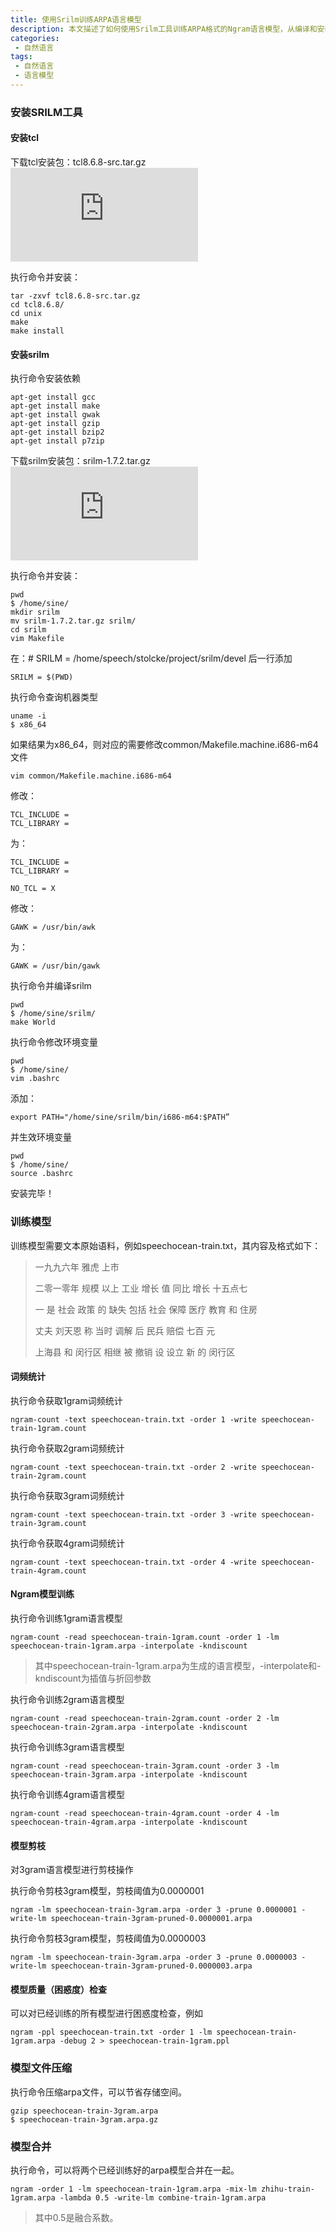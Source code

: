 ```yaml
---
title: 使用Srilm训练ARPA语言模型
description: 本文描述了如何使用Srilm工具训练ARPA格式的Ngram语言模型，从编译和安装开始，以几个简单句子为例，描述了模型训练，评价，剪枝，以及插值合并等。
categories:
 - 自然语言
tags:
 - 自然语言
 - 语言模型
---
```


### 安装SRILM工具

#### 安装tcl

下载tcl安装包：tcl8.6.8-src.tar.gz ![tcl8.6.8-src.tar.gz](http://www.tcl.tk/software/tcltk/download.html)

执行命令并安装：

```shell
tar -zxvf tcl8.6.8-src.tar.gz
cd tcl8.6.8/
cd unix
make
make install
```

#### 安装srilm

执行命令安装依赖

```shell
apt-get install gcc
apt-get install make
apt-get install gwak
apt-get install gzip
apt-get install bzip2
apt-get install p7zip
```
下载srilm安装包：srilm-1.7.2.tar.gz ![srilm-1.7.2.tar.gz](http://www.speech.sri.com/projects/srilm/download.html)  

执行命令并安装：

```shell
pwd
$ /home/sine/
mkdir srilm
mv srilm-1.7.2.tar.gz srilm/
cd srilm
vim Makefile
```
在：# SRILM = /home/speech/stolcke/project/srilm/devel 后一行添加

```sehll
SRILM = $(PWD)
```
执行命令查询机器类型

```shell
uname -i
$ x86_64
```
如果结果为x86_64，则对应的需要修改common/Makefile.machine.i686-m64文件

```shell
vim common/Makefile.machine.i686-m64
```
修改：

```shell
TCL_INCLUDE =
TCL_LIBRARY =
```
为：

```shell
TCL_INCLUDE =
TCL_LIBRARY =

NO_TCL = X
```
修改：

```shell
GAWK = /usr/bin/awk
```
为：

```shell
GAWK = /usr/bin/gawk
````
执行命令并编译srilm

```shell
pwd
$ /home/sine/srilm/
make World
```

执行命令修改环境变量

```shell
pwd
$ /home/sine/
vim .bashrc
```
添加：

```shell
export PATH="/home/sine/srilm/bin/i686-m64:$PATH”
```
并生效环境变量

```shell
pwd
$ /home/sine/
source .bashrc
```
安装完毕！

### 训练模型

训练模型需要文本原始语料，例如speechocean-train.txt，其内容及格式如下：


> 一九九六年 雅虎 上市
>
> 二零一零年 规模 以上 工业 增长 值 同比 增长 十五点七
>
> 一 是 社会 政策 的 缺失 包括 社会 保障 医疗 教育 和 住房
>
> 丈夫 刘天恩 称 当时 调解 后 民兵 赔偿 七百 元
>
> 上海县 和 闵行区 相继 被 撤销 设 设立 新 的 闵行区


#### 词频统计

执行命令获取1gram词频统计

```shell
ngram-count -text speechocean-train.txt -order 1 -write speechocean-train-1gram.count
```
执行命令获取2gram词频统计

```shell
ngram-count -text speechocean-train.txt -order 2 -write speechocean-train-2gram.count
```
执行命令获取3gram词频统计

```shell
ngram-count -text speechocean-train.txt -order 3 -write speechocean-train-3gram.count
```
执行命令获取4gram词频统计

```shell
ngram-count -text speechocean-train.txt -order 4 -write speechocean-train-4gram.count
```

#### Ngram模型训练

执行命令训练1gram语言模型

```shell
ngram-count -read speechocean-train-1gram.count -order 1 -lm speechocean-train-1gram.arpa -interpolate -kndiscount
```

> 其中speechocean-train-1gram.arpa为生成的语言模型，-interpolate和-kndiscount为插值与折回参数

执行命令训练2gram语言模型

```shell
ngram-count -read speechocean-train-2gram.count -order 2 -lm speechocean-train-2gram.arpa -interpolate -kndiscount
```
执行命令训练3gram语言模型

```shell
ngram-count -read speechocean-train-3gram.count -order 3 -lm speechocean-train-3gram.arpa -interpolate -kndiscount
```
执行命令训练4gram语言模型

```shell
ngram-count -read speechocean-train-4gram.count -order 4 -lm speechocean-train-4gram.arpa -interpolate -kndiscount
```

#### 模型剪枝

对3gram语言模型进行剪枝操作

执行命令剪枝3gram模型，剪枝阈值为0.0000001

```shell
ngram -lm speechocean-train-3gram.arpa -order 3 -prune 0.0000001 -write-lm speechocean-train-3gram-pruned-0.0000001.arpa
```
执行命令剪枝3gram模型，剪枝阈值为0.0000003

```shell
ngram -lm speechocean-train-3gram.arpa -order 3 -prune 0.0000003 -write-lm speechocean-train-3gram-pruned-0.0000003.arpa
```

#### 模型质量（困惑度）检查

可以对已经训练的所有模型进行困惑度检查，例如

```shell
ngram -ppl speechocean-train.txt -order 1 -lm speechocean-train-1gram.arpa -debug 2 > speechocean-train-1gram.ppl
```

### 模型文件压缩

执行命令压缩arpa文件，可以节省存储空间。

```shell
gzip speechocean-train-3gram.arpa
$ speechocean-train-3gram.arpa.gz
```

### 模型合并

执行命令，可以将两个已经训练好的arpa模型合并在一起。

```shell
ngram -order 1 -lm speechocean-train-1gram.arpa -mix-lm zhihu-train-1gram.arpa -lambda 0.5 -write-lm combine-train-1gram.arpa
```

> 其中0.5是融合系数。
